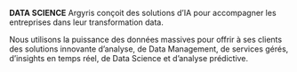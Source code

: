 **DATA SCIENCE**
Argyris  conçoit des solutions d’IA pour accompagner les entreprises dans leur transformation data.

Nous utilisons la puissance des données massives pour offrir à ses clients des solutions innovante d’analyse, de Data Management, de services gérés, d’insights en temps réel, de Data Science et d’analyse prédictive.
<!--stackedit_data:
eyJoaXN0b3J5IjpbLTg5NjM3MzI0MV19
-->
